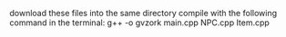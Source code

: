 download these files into the same directory 
compile with the following command in the terminal: g++ -o gvzork main.cpp NPC.cpp Item.cpp
